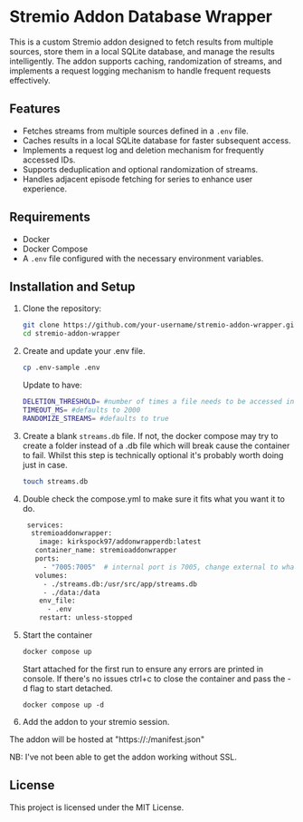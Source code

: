 # Stremio Addon Database Wrapper

This is a custom Stremio addon designed to fetch results from multiple sources, store them in a local SQLite database, and manage the results intelligently. The addon supports caching, randomization of streams, and implements a request logging mechanism to handle frequent requests effectively.

## Features

- Fetches streams from multiple sources defined in a `.env` file.
- Caches results in a local SQLite database for faster subsequent access.
- Implements a request log and deletion mechanism for frequently accessed IDs.
- Supports deduplication and optional randomization of streams.
- Handles adjacent episode fetching for series to enhance user experience.

## Requirements

- Docker
- Docker Compose
- A `.env` file configured with the necessary environment variables.

## Installation and Setup

1. Clone the repository:

	```bash
	git clone https://github.com/your-username/stremio-addon-wrapper.git
	cd stremio-addon-wrapper
	```

2. Create and update your .env file.
	```bash
	cp .env-sample .env
	```
 	Update to have:
	```bash
 	DELETION_THRESHOLD= #number of times a file needs to be accessed in one hour before the addon deletes the database storage, allowing for fresh results.
 	TIMEOUT_MS= #defaults to 2000
 	RANDOMIZE_STREAMS= #defaults to true
 	```
 3. Create a blank `streams.db` file. If not, the docker compose may try to create a folder instead of a .db file which will break cause the container to fail. Whilst this step is technically optional it's probably worth doing just in case.
    
	```bash
 	touch streams.db
 	```


 4. Double check the compose.yml to make sure it fits what you want it to do.
	```bash
	 services:
	  stremioaddonwrapper:
	    image: kirkspock97/addonwrapperdb:latest
 	   container_name: stremioaddonwrapper
 	   ports:
 	     - "7005:7005"  # internal port is 7005, change external to whatever you want
 	   volumes:
 	     - ./streams.db:/usr/src/app/streams.db
 	     - ./data:/data
	    env_file:
	      - .env                            
	    restart: unless-stopped
 	```
 5. Start the container
    ```bash
    docker compose up
    ```
    Start attached for the first run to ensure any errors are printed in console. If there's no issues ctrl+c to close the container and pass the -d flag to start detached.
    ```
    docker compose up -d
    ```
6. Add the addon to your stremio session.

The addon will be hosted at "https://<server-ip>:<port>/manifest.json"

NB: I've not been able to get the addon working without SSL. 

## License

This project is licensed under the MIT License. 
